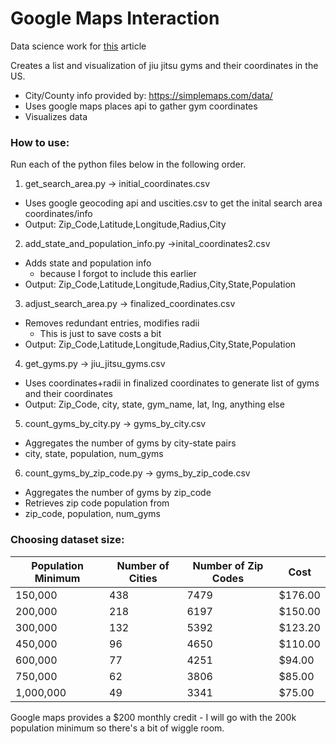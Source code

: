 # Google Maps Interaction

Data science work for [this]() article


Creates a list and visualization of jiu jitsu gyms and their coordinates in the US.
- City/County info provided by: https://simplemaps.com/data/
- Uses google maps places api to gather gym coordinates
- Visualizes data 

### How to use:
Run each of the python files below in the following order.


1) get_search_area.py → initial_coordinates.csv

- Uses google geocoding api and uscities.csv to get the inital search area coordinates/info
- Output: Zip_Code,Latitude,Longitude,Radius,City

2) add_state_and_population_info.py →inital_coordinates2.csv

- Adds state and population info
    - because I forgot to include this earlier
- Output: Zip_Code,Latitude,Longitude,Radius,City,State,Population

3) adjust_search_area.py → finalized_coordinates.csv

- Removes redundant entries, modifies radii
    - This is just to save costs a bit
- Output: Zip_Code,Latitude,Longitude,Radius,City,State,Population

4) get_gyms.py → jiu_jitsu_gyms.csv

- Uses coordinates+radii in finalized coordinates to generate list of gyms and their coordinates
- Output: Zip_Code, city, state, gym_name, lat, lng, anything else

5) count_gyms_by_city.py → gyms_by_city.csv

- Aggregates the number of gyms by city-state pairs
- city, state, population, num_gyms

6) count_gyms_by_zip_code.py → gyms_by_zip_code.csv

- Aggregates the number of gyms by zip_code
- Retrieves zip code population from
- zip_code, population, num_gyms











### Choosing dataset size:

| Population Minimum | Number of Cities | Number of Zip Codes | Cost
|--------------------|------------------|---------------------| -------
| 150,000            | 438              | 7479                | $176.00
| 200,000            | 218              | 6197                | $150.00
| 300,000            | 132              | 5392                | $123.20
| 450,000            | 96               | 4650                | $110.00
| 600,000            | 77               | 4251                | $94.00
| 750,000            | 62               | 3806                | $85.00
| 1,000,000          | 49               | 3341                | $75.00



Google maps provides a $200 monthly credit - I will go with the 200k population minimum so there's a bit of wiggle room.